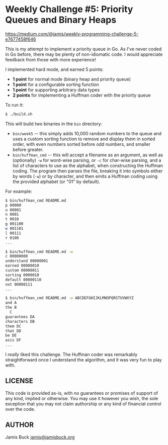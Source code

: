 # Weekly Challenge #5: Priority Queues and Binary Heaps

https://medium.com/@jamis/weekly-programming-challenge-5-e7677458f646

This is my attempt to implement a priority queue in Go. As I've never
coded in Go before, there may be plenty of non-idiomatic code. I would
appreciate feedback from those with more experience!

I implemented hard mode, and earned 5 points:

* **1 point** for normal mode (binary heap and priority queue)
* **1 point** for a configurable sorting function
* **1 point** for supporting arbitrary data types
* **2 points** for implementing a Huffman coder with the priority queue

To run it:

```sh
$ ./build.sh
```

This will build two binaries in the `bin` directory:

* `bin/week5` -- this simply adds 10,000 random numbers to the queue
  and uses a custom sorting function to remove and display them in
  sorted order, with even numbers sorted before odd numbers, and smaller
  before greater.
* `bin/huffman_cmd` -- this will accept a filename as an argument, as well
  as (optionally) `-w` for word-wise parsing, or `-c` for char-wise parsing,
  and a list of characters to use as the alphabet, when constructing the
  Huffman coding. The program then parses the file, breaking it into symbols
  either by words (`-w`) or by character, and then emits a Huffman coding
  using the provided alphabet (or "01" by default).

For example:

```sh
$ bin/huffman_cmd README.md
p 00000
u 00001
n 0001
t 0010
g 001100
w 001101
l 00111
r 0100
...

$ bin/huffman_cmd README.md -w
c 00000000
understand 00000001
earned 00000010
custom 00000011
sorting 0000010
default 00000110
not 00000111
...

$ bin/huffman_cmd README.md -w ABCDEFGHIJKLMNOPQRSTUVWXYZ
and A
the B
  C
guarantees DA
characters DB
them DC
that DD
be DE
asis DF
...
```

I *really* liked this challenge. The Huffman coder was remarkably
straightforward once I understand the algorithm, and it was very fun
to play with.


## LICENSE

This code is provided as-is, with no guarantees or promises of support of
any kind, implied or otherwise. You may use it however you wish, the sole
exception that you may not claim authorship or any kind of financial control
over the code.


## AUTHOR

Jamis Buck <jamis@jamisbuck.org>
